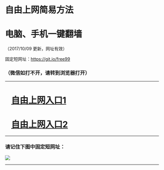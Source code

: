 ﻿# 自由上网简易方法

# 电脑、手机一键翻墙

（2017/10/09 更新，网址有效）

固定短网址：https://git.io/free99

### （微信如打不开，请转到浏览器打开）


***





# &nbsp;&nbsp; <a href="http://ft1337720790.fwq-tz-1001.info/fwqtz01.html?t=100900122079 " target="_blank">自由上网入口1</a>
# &nbsp;&nbsp; <a href="http://ft232936835.fwq-tz-1002.info/fwqtz02.html?t=10090014891 " target="_blank">自由上网入口2</a>
***

### 请记住下图中固定短网址：

<img src="https://s3-us-west-2.amazonaws.com/fwq-1001/yjfq-20170905okok.png" /> 


***

